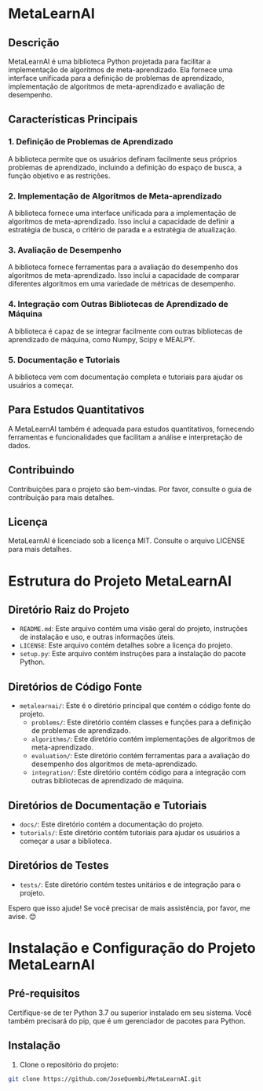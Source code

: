 # MetaLearnAI

## Descrição

MetaLearnAI é uma biblioteca Python projetada para facilitar a implementação de algoritmos de meta-aprendizado. Ela fornece uma interface unificada para a definição de problemas de aprendizado, implementação de algoritmos de meta-aprendizado e avaliação de desempenho.

## Características Principais

### 1. Definição de Problemas de Aprendizado

A biblioteca permite que os usuários definam facilmente seus próprios problemas de aprendizado, incluindo a definição do espaço de busca, a função objetivo e as restrições.

### 2. Implementação de Algoritmos de Meta-aprendizado

A biblioteca fornece uma interface unificada para a implementação de algoritmos de meta-aprendizado. Isso inclui a capacidade de definir a estratégia de busca, o critério de parada e a estratégia de atualização.

### 3. Avaliação de Desempenho

A biblioteca fornece ferramentas para a avaliação do desempenho dos algoritmos de meta-aprendizado. Isso inclui a capacidade de comparar diferentes algoritmos em uma variedade de métricas de desempenho.

### 4. Integração com Outras Bibliotecas de Aprendizado de Máquina

A biblioteca é capaz de se integrar facilmente com outras bibliotecas de aprendizado de máquina, como Numpy, Scipy e MEALPY.

### 5. Documentação e Tutoriais

A biblioteca vem com documentação completa e tutoriais para ajudar os usuários a começar.

## Para Estudos Quantitativos

A MetaLearnAI também é adequada para estudos quantitativos, fornecendo ferramentas e funcionalidades que facilitam a análise e interpretação de dados.

## Contribuindo

Contribuições para o projeto são bem-vindas. Por favor, consulte o guia de contribuição para mais detalhes.

## Licença

MetaLearnAI é licenciado sob a licença MIT. Consulte o arquivo LICENSE para mais detalhes.


# Estrutura do Projeto MetaLearnAI

## Diretório Raiz do Projeto

- `README.md`: Este arquivo contém uma visão geral do projeto, instruções de instalação e uso, e outras informações úteis.
- `LICENSE`: Este arquivo contém detalhes sobre a licença do projeto.
- `setup.py`: Este arquivo contém instruções para a instalação do pacote Python.

## Diretórios de Código Fonte

- `metalearnai/`: Este é o diretório principal que contém o código fonte do projeto.
    - `problems/`: Este diretório contém classes e funções para a definição de problemas de aprendizado.
    - `algorithms/`: Este diretório contém implementações de algoritmos de meta-aprendizado.
    - `evaluation/`: Este diretório contém ferramentas para a avaliação do desempenho dos algoritmos de meta-aprendizado.
    - `integration/`: Este diretório contém código para a integração com outras bibliotecas de aprendizado de máquina.

## Diretórios de Documentação e Tutoriais

- `docs/`: Este diretório contém a documentação do projeto.
- `tutorials/`: Este diretório contém tutoriais para ajudar os usuários a começar a usar a biblioteca.

## Diretórios de Testes

- `tests/`: Este diretório contém testes unitários e de integração para o projeto.

Espero que isso ajude! Se você precisar de mais assistência, por favor, me avise. 😊


# Instalação e Configuração do Projeto MetaLearnAI

## Pré-requisitos

Certifique-se de ter Python 3.7 ou superior instalado em seu sistema. Você também precisará do pip, que é um gerenciador de pacotes para Python.

## Instalação

1. Clone o repositório do projeto:

```bash
git clone https://github.com/JoseQuembi/MetaLearnAI.git
